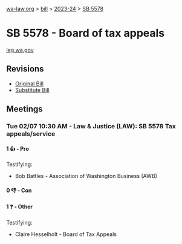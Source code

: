 [wa-law.org](/) > [bill](/bill/) > [2023-24](/bill/2023-24/) > [SB 5578](/bill/2023-24/sb/5578/)

# SB 5578 - Board of tax appeals
[leg.wa.gov](https://app.leg.wa.gov/billsummary?BillNumber=5578&Year=2023&Initiative=false)

## Revisions
* [Original Bill](1/)
* [Substitute Bill](S/)

## Meetings
### Tue 02/07 10:30 AM - Law & Justice (LAW): SB 5578 Tax appeals/service
#### 1 👍 - Pro
Testifying:
* Bob Battles - Association of Washington Business (AWB)

#### 0 👎 - Con

#### 1 ❓ - Other
Testifying:
* Claire Hesselholt - Board of Tax Appeals

